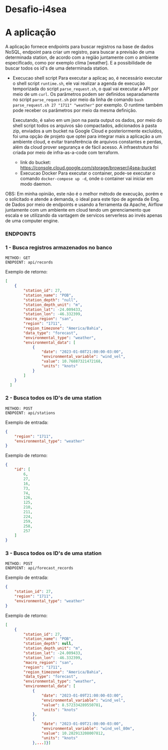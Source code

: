 # Desafio-i4sea
 
# A aplicação
A aplicação fornece endpoints para buscar registros na base de dados NoSQL, endpoint para criar um registro, para buscar a previsão de uma determinada station, de acordo com a região juntamente com o ambiente especificado, como por exemplo clima [weather]. E a possibilidade de buscar todos os id's de uma determinada station.
 
- Execucao shell script
  Para executar a aplicaç ao, é necessário executar o shell script `runtime.sh`, ele vai realizar a agenda de execução temporizada do script `parse_request.sh`, o qual vai executar a API por meio de um `curl`. Os parâmetros podem ser definidos separadamente no script `parse_request.sh` por meio da linha de comando `bash parse_request.sh 27 "1711" "weather"` por exemplo. O runtime também pode receber os parâmetros por meio da mesma definição.

   Executando, é salvo em um json na pasta output os dados, por meio do shell script todos os arquivos são compactados, adicionados à pasta zip, enviados a um bucket na Google Cloud e posteriormente excluídos, foi uma opção de projeto que optei para integrar mais a aplicação a um ambiente cloud, e evitar transferência de arquivos constantes e perdas, além da cloud prover segurança e de fácil acesso. A infraestrutura foi criada por meio de infra-as-a-code com terraform.
   
    - link do bucket: https://console.cloud.google.com/storage/browser/i4sea-bucket
   - Execucao Docker
     Para executar o container, pode-se executar o comando `docker-compose up -d`, onde o container vai iniciar em modo daemon.


 
OBS: Em minha opinião, este não é o melhor método de execução, porém e o solicitado e atende a demanda, o ideal para este tipo de agenda de Eng. de Dados por meio de endpoints e usando a ferramenta da Apache, Airflow juntamente com um ambiente em cloud tendo um gerenciamento que escala e se utilizando da vantagem de servicos serverless ao invés apenas de uma computer engine.


### ENDPOINTS

### 1 - Busca registros armazenados no banco

 ```
 METHOD: GET
 ENDPOINT: api/records
 ```

Exemplo de retorno:

```json	
[
	{
		"station_id": 27,
		"station_name": "POB",
		"station_depth": "null",
		"station_depth_unit": "m",
		"station_lat": -24.009433,
		"station_lon": -46.332399,
		"macro_region": "san",
		"region": "1711",
		"region_timezone": "America/Bahia",
		"data_type": "forecast",
		"environmental_type": "weather",
		"environmental_data": [
			{
				"date": "2023-01-08T21:00:00-03:00",
				"environmental_variable": "wind_vel",
				"value": 10.76887321472168,
				"units": "knots"
			}
		]
    }
  ]
```

### 2 - Busca todos os ID's de uma station

 ```
 METHOD: POST
 ENDPOINT: api/stations
 ```

Exemplo de entrada:

```json
{
	"region": "1711",
	"environmental_type": "weather"
}
```

Exemplo de retorno:
```json
{
	"id": [
		6,
		27,
		16,
		73,
		74,
		126,
		125,
		210,
		211,
		224,
		259,
		258,
		257
	]
}
```

### 3 - Busca todos os ID's de uma station

 ```
 METHOD: POST
 ENDPOINT: api/forecast_records
 ```

Exemplo de entrada:

```json
{
	"station_id": 27,
	"region": "1711",
	"environmental_type": "weather"
}
```

Exemplo de retorno:
```json
[
	{
		"station_id": 27,
		"station_name": "POB",
		"station_depth": null,
		"station_depth_unit": "m",
		"station_lat": -24.009433,
		"station_lon": -46.332399,
		"macro_region": "san",
		"region": "1711",
		"region_timezone": "America/Bahia",
		"data_type": "forecast",
		"environmental_type": "weather",
		"environmental_data": [
			{
				"date": "2023-01-09T21:00:00-03:00",
				"environmental_variable": "wind_vel",
				"value": 8.572334289550781,
				"units": "knots"
			},
			{
				"date": "2023-01-09T21:00:00-03:00",
				"environmental_variable": "wind_vel_80m",
				"value": 10.282913208007812,
				"units": "knots"
			},...]}]
```

